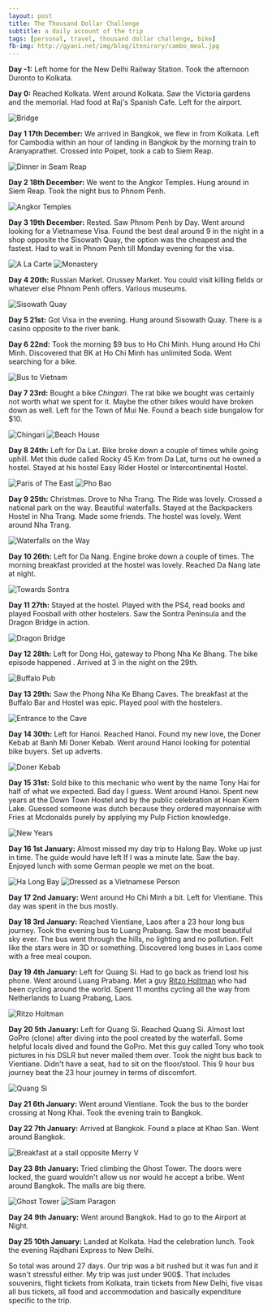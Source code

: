 ```yaml
---
layout: post
title: The Thousand Dollar Challenge
subtitle: a daily account of the trip
tags: [personal, travel, thousand dollar challenge, bike]
fb-img: http://gyani.net/img/blog/itenirary/cambo_meal.jpg
---
```


**Day -1:** Left home for the New Delhi Railway Station. Took the afternoon Duronto to Kolkata.

**Day 0:** Reached Kolkata. Went around Kolkata. Saw the Victoria gardens and the memorial. Had food at Raj's Spanish Cafe. Left for the airport.

![Bridge](/img/blog/itenirary/bridge.jpg)

**Day 1 17th December:** We arrived in Bangkok, we flew in from Kolkata. Left for Cambodia within an hour of landing in Bangkok by the morning train to Aranyaprathet. Crossed into Poipet, took a cab to Siem Reap.

![Dinner in Seam Reap](/img/blog/itenirary/cambo_meal.jpg)

**Day 2 18th December:** We went to the Angkor Temples. Hung around in Siem Reap. Took the night bus to Phnom Penh.

![Angkor Temples](/img/blog/itenirary/angkor.jpg)


**Day 3 19th December:** Rested. Saw Phnom Penh by Day. Went around looking for a Vietnamese Visa. Found the best deal around 9 in the night in a shop opposite the Sisowath Quay, the option was the cheapest and the fastest. Had to wait in Phnom Penh till Monday evening for the visa.

![A La Carte](/img/blog/itenirary/insects.jpg)
![Monastery](/img/blog/itenirary/monastery.jpg)

**Day 4 20th:** Russian Market. Orussey Market. You could visit killing fields or whatever else Phnom Penh offers. Various museums.

![Sisowath Quay](/img/blog/itenirary/sisowath.jpg)

**Day 5 21st:** Got Visa in the evening. Hung around Sisowath Quay. There is a casino opposite to the river bank.

**Day 6 22nd:** Took the morning $9 bus to Ho Chi Minh. Hung around Ho Chi Minh. Discovered that BK at Ho Chi Minh has unlimited Soda. Went searching for a bike.

![Bus to Vietnam](/img/blog/itenirary/bus.jpg)

**Day 7 23rd:** Bought a bike *Chingari*. The rat bike we bought was certainly not worth what we spent for it. Maybe the other bikes would have broken down as well. Left for the Town of Mui Ne. Found a beach side bungalow for $10.

![Chingari](/img/blog/itenirary/bike.jpg)
![Beach House](/img/blog/itenirary/beach.jpg)

**Day 8 24th:** Left for Da Lat. Bike broke down a couple of times while going uphill. Met this dude called Rocky 45 Km from Da Lat, turns out he owned a hostel. Stayed at his hostel Easy Rider Hostel or Intercontinental Hostel.

![Paris of The East](/img/blog/itenirary/eifel.jpg)
![Pho Bao](/img/blog/itenirary/phobao.jpg)

**Day 9 25th:** Christmas. Drove to Nha Trang. The Ride was lovely. Crossed a national park on the way. Beautiful waterfalls. Stayed at the Backpackers Hostel in Nha Trang. Made some friends. The hostel was lovely. Went around Nha Trang.

![Waterfalls on the Way](/img/blog/itenirary/waterfall.jpg)

**Day 10 26th:** Left for Da Nang. Engine broke down a couple of times. The morning breakfast provided at the hostel was lovely. Reached Da Nang late at night.

![Towards Sontra](/img/blog/itenirary/sontra.jpg)

**Day 11 27th:** Stayed at the hostel. Played with the PS4, read books and played Foosball with other hostelers. Saw the Sontra Peninsula and the Dragon Bridge in action.

![Dragon Bridge](/img/blog/itenirary/dragon.jpg)

**Day 12 28th:** Left for Dong Hoi, gateway to Phong Nha Ke Bhang. The bike episode happened . Arrived at 3 in the night on the 29th.

![Buffalo Pub](/img/blog/itenirary/buffalo.jpg)

**Day 13 29th:** Saw the Phong Nha Ke Bhang Caves. The breakfast at the Buffalo Bar and Hostel was epic. Played pool with the hostelers.

![Entrance to the Cave](/img/blog/itenirary/entrance.jpg)

**Day 14 30th:** Left for Hanoi. Reached Hanoi. Found my new love, the Doner Kebab at Banh Mi Doner Kebab. Went around Hanoi looking for potential bike buyers. Set up adverts.

![Doner Kebab](/img/blog/itenirary/doner.jpg)

**Day 15 31st:** Sold bike to this mechanic who went by the name Tony Hai for half of what we expected. Bad day I guess. Went around Hanoi. Spent new years at the Down Town Hostel and by the public celebration at Hoan Kiem Lake. Guessed someone was dutch because they ordered mayonnaise with Fries at Mcdonalds purely by applying my Pulp Fiction knowledge.

![New Years](/img/blog/itenirary/years.jpg)

**Day 16 1st January:** Almost missed my day trip to Halong Bay. Woke up just in time. The guide would have left If I was a minute late. Saw the bay. Enjoyed lunch with some German people we met on the boat.

![Ha Long Bay](/img/blog/itenirary/halong.jpg)
![Dressed as a Vietnamese Person](/img/blog/itenirary/vietnamese.jpg)

**Day 17 2nd January:** Went around Ho Chi Minh a bit. Left for Vientiane. This day was spent in the bus mostly.

**Day 18 3rd January:** Reached Vientiane, Laos after a 23 hour long bus journey. Took the evening bus to Luang Prabang. Saw the most beautiful sky ever. The bus went through the hills, no lighting and no pollution. Felt like the stars were in 3D or something. Discovered long buses in Laos come with a free meal coupon.

**Day 19 4th January:** Left for Quang Si. Had to go back as friend lost his phone. Went around Luang Prabang. Met a guy [Ritzo Holtman](https://twitter.com/cyclingclogs) who had been cycling around the world. Spent 11 months cycling all the way from Netherlands to Luang Prabang, Laos.

![Ritzo Holtman](/img/blog/itenirary/cycle.jpg)

**Day 20 5th January:** Left for Quang Si. Reached Quang Si. Almost lost GoPro (clone) after diving into the pool created by the waterfall. Some helpful locals dived and found the GoPro. Met this guy called Tony who took pictures in his DSLR but never mailed them over. Took the night bus back to Vientiane. Didn't have a seat, had to sit on the floor/stool. This 9 hour bus journey beat the 23 hour journey in terms of discomfort.

![Quang Si](/img/blog/itenirary/quangsi.jpg)

**Day 21 6th January:** Went around Vientiane. Took the bus to the border crossing at Nong Khai. Took the evening train to Bangkok.

**Day 22 7th January:** Arrived at Bangkok. Found a place at Khao San. Went around Bangkok.

![Breakfast at a stall opposite Merry V](/img/blog/itenirary/breakfast.jpg)

**Day 23 8th January:** Tried climbing the Ghost Tower. The doors were locked, the guard wouldn't allow us nor would he accept a bribe. Went around Bangkok. The malls are big there.

![Ghost Tower](/img/blog/itenirary/ghost.jpg)
![Siam Paragon](/img/blog/itenirary/paragon.jpg)

**Day 24 9th January:** Went around Bangkok. Had to go to the Airport at Night.

**Day 25 10th January:** Landed at Kolkata. Had the celebration lunch. Took the evening Rajdhani Express to New Delhi.

So total was around 27 days. Our trip was a bit rushed but it was fun and it wasn't stressful either. My trip was just under 900$. That includes souvenirs, flight tickets from Kolkata, train tickets from New Delhi, five visas all bus tickets, all food and accommodation and basically expenditure specific to the trip.



